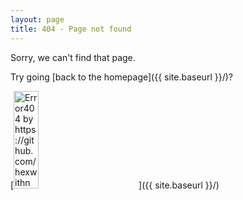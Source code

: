 ```yaml
---
layout: page
title: 404 - Page not found
---
```


Sorry, we can't find that page.

Try going [back to the homepage]({{ site.baseurl }}/)?

[<img src="{{ site.baseurl }}/Assets//404.png" alt="Error404 by https://github.com/hexwithn" style="width: 20%; min-width: 200px;"/>]({{ site.baseurl }}/)
